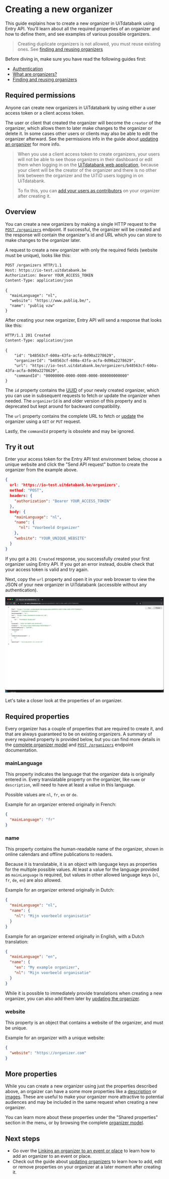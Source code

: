 # Creating a new organizer

This guide explains how to create a new organizer in UiTdatabank using Entry API. You'll learn about all the required properties of an organizer and how to define them, and see examples of various possible organizers.

<!-- theme: warning -->

> Creating duplicate organizers is not allowed, you must reuse existing ones. See [finding and reusing organizers](./finding-and-reusing-organizers.md)

Before diving in, make sure you have read the following guides first:

* [Authentication](../authentication.md)
* [What are organizers?](introduction.md)
* [Finding and reusing organizers](finding-and-reusing-organizers.md)

## Required permissions

Anyone can create new organizers in UiTdatabank by using either a user access token or a client access token.

The user or client that created the organizer will become the `creator` of the organizer, which allows them to later make changes to the organizer or delete it. In some cases other users or clients may also be able to edit the organizer afterward. See the permissions info in the guide about [updating an organizer](./update.md) for more info.

<!-- theme: warning -->

> When you use a client access token to create organizers, your users will not be able to see those organizers in their dashboard or edit them when logging in on the [UiTdatabank web application](https://uitdatabank.be), because your client will be the creator of the organizer and there is no other link between the organizer and the UiTiD users logging in on UiTdatabank.
>
> To fix this, you can [add your users as contributors](../shared/contributors.md) on your organizer after creating it.

## Overview

You can create a new organizers by making a single HTTP request to the [`POST /organizers`](/reference/entry.json/paths/~1organizers/post) endpoint. If successful, the organizer will be created and the response will contain the organizer's id and URL which you can store to make changes to the organizer later.

A request to create a new organizer with only the required fields (website must be unique), looks like this:

```http
POST /organizers HTTP/1.1
Host: https://io-test.uitdatabank.be
Authorization: Bearer YOUR_ACCESS_TOKEN
Content-Type: application/json

{
  "mainLanguage": "nl",
  "website": "https://www.publiq.be/",
  "name": "publiq vzw"
}
```

After creating your new organizer, Entry API will send a response that looks like this:

```http
HTTP/1.1 201 Created
Content-Type: application/json

{
    "id": "b48563cf-600a-43fa-acfa-0d90a2278629",
    "organizerId": "b48563cf-600a-43fa-acfa-0d90a2278629",
    "url": "https://io-test.uitdatabank.be/organizers/b48563cf-600a-43fa-acfa-0d90a2278629",
    "commandId": "00000000-0000-0000-0000-000000000000"
}
```

The `id` property contains the [UUID](https://nl.wikipedia.org/wiki/Universally_unique_identifier) of your newly created organizer, which you can use in subsequent requests to fetch or update the organizer when needed. The `organizerId` is and older version of this property and is deprecated but kept around for backward compatibility.

The `url` property contains the complete URL to fetch or [update](update.md) the organizer using a `GET` or `PUT` request.

Lastly, the `commandId` property is obsolete and may be ignored.

## Try it out

Enter your access token for the Entry API test environment below, choose a unique website and click the "Send API request" button to create the organizer from the example above.

```json http
{
  url: 'https://io-test.uitdatabank.be/organizers',
  method: "POST",
  headers: {
    "authorization": "Bearer YOUR_ACCESS_TOKEN"
  },
  body: {
    "mainLanguage": "nl",
    "name": {
      "nl": "Voorbeeld Organizer"
    },
    "website": "YOUR_UNIQUE_WEBSITE"
  }
}
```

If you got a `201 Created` response, you successfully created your first organizer using Entry API. If you got an error instead, double check that your access token is valid and try again.

Next, copy the `url` property and open it in your web browser to view the JSON of your new organizer in UiTdatabank (accessible without any authentication).

![](../../../assets/images/organizer-detail.png)

Let's take a closer look at the properties of an organizer.

## Required properties

Every organizer has a couple of properties that are required to create it, and that are always guaranteed to be on existing organizers. A summary of every required property is provided below, but you can find more details in the [complete organizer model](../../../models/organizer-with-read-example.json) and [`POST /organizers`](/reference/entry.json/paths/~1organizers/post) endpoint documentation.

### mainLanguage

This property indicates the language that the organizer data is originally entered in. Every translatable property on the organizer, like `name` or `description`, will need to have at least a value in this language.

Possible values are `nl`, `fr`, `en` or `de`.

Example for an organizer entered originally in French:

```json
{
  "mainLanguage": "fr"
}
```

### name

This property contains the human-readable name of the organizer, shown in online calendars and offline publications to readers.

Because it is translatable, it is an object with language keys as properties for the multiple possible values. At least a value for the language provided as `mainLanguage` is required, but values in other allowed language keys (`nl`, `fr`, `de`, `en`) are also allowed.

Example for an organizer entered originally in Dutch:

```json
{
  "mainLanguage": "nl",
  "name": {
    "nl": "Mijn voorbeeld organisatie"
  }
}
```

Example for an organizer entered originally in English, with a Dutch translation:

```json
{
  "mainLanguage": "en",
  "name": {
    "en": "My example organizer",
    "nl": "Mijn voorbeeld organisatie"
  }
}
```

While it is possible to immediately provide translations when creating a new organizer, you can also add them later by [updating the organizer](update.md).

### website

This property is an object that contains a website of the organizer, and must be unique.

Example for an organizer with a unique website:

```json
{
  "website": "https://organizer.com"
}
```

## More properties

While you can create a new organizer using just the properties described above, an orgaizer can have a some more properties like a [description](../shared/description.md) or [images](../shared/images.md). These are useful to make your organizer more attractive to potential audiences and may be included in the same request when creating a new organizer.

You can learn more about these properties under the "Shared properties" section in the menu, or by browsing the complete [organizer model](../../../models/organizer-with-read-example.json).

## Next steps
* Go over the [Linking an organizer to an event or place](./linking.md) to learn how to add an organizer to an event or place.
* Check out the guide about [updating organizers](update.md) to learn how to add, edit or remove properties on your organizer at a later moment after creating it.
